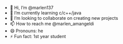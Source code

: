 - 👋 Hi, I’m @marlen137
- 🌱 I’m currently learning c/c++/java
- 💞️ I’m looking to collaborate on creating new projects
- 📫 How to reach me @marlen_amangeldi
- 😄 Pronouns: he
- ⚡ Fun fact: 1st year student

<!---
marlen137/marlen137 is a ✨ special ✨ repository because its `README.md` (this file) appears on your GitHub profile.
You can click the Preview link to take a look at your changes.
--->
